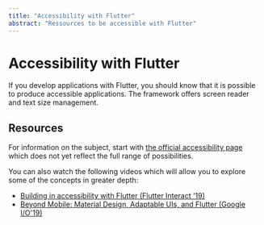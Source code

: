 ```yaml
---
title: "Accessibility with Flutter"
abstract: "Ressources to be accessible with Flutter"
---
```


# Accessibility with Flutter

If you develop applications with Flutter, you should know that it is possible to produce accessible applications. The framework offers screen reader and text size management.

## Resources

For information on the subject, start with [the official accessibility page](https://flutter.dev/docs/development/accessibility-and-localization/accessibility) which does not yet reflect the full range of possibilities.

You can also watch the following videos which will allow you to explore some of the concepts in greater depth:
- <a href="https://www.youtube.com/watch?v=bWbBgbmAdQs">Building in accessibility with Flutter (Flutter Interact '19)</a>
- <a href="https://youtu.be/YSULAJf6R6M?t=584">Beyond Mobile: Material Design, Adaptable UIs, and Flutter (Google I/O'19)</a>
